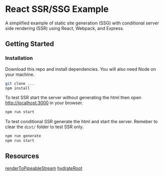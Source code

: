 # React SSR/SSG Example

A simplified example of static site generation (SSG) with conditional server side rendering (SSR) using React, Webpack, and Express.

## Getting Started

### Installation

Download this repo and install dependencies. You will also need Node on your machine.

```sh
git clone ...
npm install
```

To test SSR start the server without generating the html then open [http://localhost:3000](http://localhost:3000) in your browser.

```sh
npm run start
```

To test conditional SSR generate the html and start the server. Remeber to clear the `dist/` folder to test SSR only.

```sh
npm run generate
npm run start
```

## Resources

[renderToPipeableStream](https://react.dev/reference/react-dom/server/renderToPipeableStream) [hydrateRoot](https://react.dev/reference/react-dom/client/hydrateRoot)
